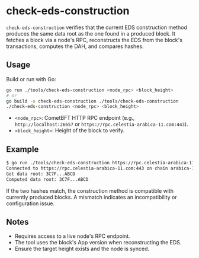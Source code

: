 # check-eds-construction

`check-eds-construction` verifies that the current EDS construction method produces the same data root as the one found in a produced block. It fetches a block via a node's RPC, reconstructs the EDS from the block's transactions, computes the DAH, and compares hashes.

## Usage

Build or run with Go:

```bash
go run ./tools/check-eds-construction <node_rpc> <block_height>
# or
go build -o check-eds-construction ./tools/check-eds-construction
./check-eds-construction <node_rpc> <block_height>
```

- `<node_rpc>`: CometBFT HTTP RPC endpoint (e.g., `http://localhost:26657` or `https://rpc.celestia-arabica-11.com:443`).
- `<block_height>`: Height of the block to verify.

## Example

```bash
$ go run ./tools/check-eds-construction https://rpc.celestia-arabica-11.com:443 123456
Connected to https://rpc.celestia-arabica-11.com:443 on chain arabica-11
Got data root: 3C7F...ABCD
Computed data root: 3C7F...ABCD
```

If the two hashes match, the construction method is compatible with currently produced blocks. A mismatch indicates an incompatibility or configuration issue.

## Notes

- Requires access to a live node's RPC endpoint.
- The tool uses the block's App version when reconstructing the EDS.
- Ensure the target height exists and the node is synced.
